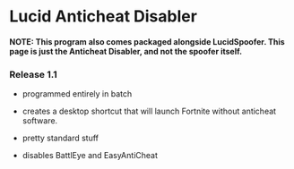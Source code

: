 # Lucid Anticheat Disabler
#### NOTE: This program also comes packaged alongside LucidSpoofer. This page is just the Anticheat Disabler, and not the spoofer itself.

### Release 1.1

 - programmed entirely in batch

 - creates a desktop shortcut that will launch Fortnite without anticheat software.

 - pretty standard stuff

 - disables BattlEye and EasyAntiCheat
